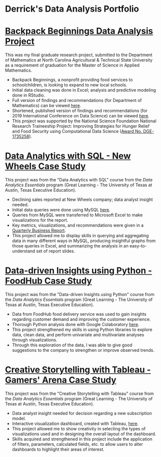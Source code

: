 # Derrick's Data Analysis Portfolio

# [Backpack Beginnings Data Analysis Project](https://github.com/derrick-n-black/Backpack-Beginnings)
This was my final graduate research project, submitted to the Department of Mathematics at North Carolina Agricultural & Technical State University as a requirement of graduation for the Master of Science in Applied Mathematics.
* Backpack Beginnings, a nonprofit providing food services to schoolchildren, is looking to expand to new local schools.
* Initial data cleaning was done in Excel; analysis and predictive modeling done in RStudio.
* Full version of findings and recommendations (for Department of Mathematics) can be viewed [here](Backpack%20Beginnings/Black,%20D.%20-%20Investigating%20the%20Current%20Trend%20and%20Predicting%20the%20Future%20Needs%20for%20BackPack%20Programs%20-%20BackPack%20Beginnings%20in%20Guilford%20County,%20North%20Carolina.pdf).
* Shortened, published version of findings and recommendations (for 2019 International Conference on Data Science) can be viewed [here](https://par.nsf.gov/servlets/purl/10108840).
* This project was supported by the National Science Foundation National Research Traineeship Project: Improving Strategies for Hunger Relief and Food Security using Computational Data Science ([Award No. DGE-1735258](https://www.nsf.gov/awardsearch/showAward?AWD_ID=1735258)).

# [Data Analytics with SQL - New Wheels Case Study](https://github.com/derrick-n-black/New-Wheels)
This project was from the "Data Analytics with SQL" course from the *Data Analytics Essentials* program (Great Learning - The University of Texas at Austin, Texas Executive Education).
* Declining sales reported at New Wheels company; data analyst insight needed.
* Initial data queries were done using MySQL [here](https://github.com/derrick-n-black/data-analysis-portfolio/blob/main/New%20Wheels/submission_Derrick_Black.sql).
* Queries from MySQL were transferred to Microsoft Excel to make visualizations for the report.
* Key metrics, visualizations, and recommendations were given in a [Quarterly Business Report](https://github.com/derrick-n-black/data-analysis-portfolio/blob/main/New%20Wheels/submission_Derrick_Black_Slides.pdf).
* This project allowed me to display skills in querying and aggregating data in many different ways in MySQL, producing insightful graphs from those queries in Excel, and summarizing the analysis in an easy-to-understand set of report slides.

# [Data-driven Insights using Python - FoodHub Case Study](https://github.com/derrick-n-black/FoodHub)
This project was from the "Data-driven Insights using Python" course from the *Data Analytics Essentials* program (Great Learning - The University of Texas at Austin, Texas Executive Education).
* Data from FoodHub food delivery service was used to gain insights regarding customer demand and improving the customer experience.
* Thorough Python analysis done with Google Colaboratory [here](https://github.com/derrick-n-black/data-analysis-portfolio/blob/main/FoodHub/FoodHub%20Data%20Analysis.ipynb).
* This project strengthened my skills in using Python libraries to explore data, clean data, and perform univariate and multivariate analyses through visualizations.
* Through this exploration of the data, I was able to give good suggestions to the company to strengthen or improve observed trends.

# [Creative Storytelling with Tableau - Gamers' Arena Case Study](https://github.com/derrick-n-black/Gamers-Arena)
This project was from the "Creative Storytelling with Tableau" course from the *Data Analytics Essentials* program (Great Learning - The University of Texas at Austin, Texas Executive Education).
* Data analyst insight needed for decision regarding a new subscription model.
* Interactive visualization dashboard, created with Tableau, [here](https://public.tableau.com/app/profile/derrick.black/viz/Project-GamersArena-DerrickBlack/GamersArenaDashboard?publish=yes).
* This project allowed me to show creativity in selecting the types of visualizations used and in designing the overall layout of the dashboard.
* Skills acquired and strengthened in this project include the application of filters, parameters, calculated fields, etc. to allow users to alter dashboards to highlight their areas of interest.
